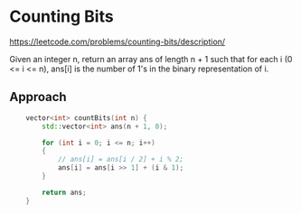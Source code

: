 # Counting Bits

https://leetcode.com/problems/counting-bits/description/

Given an integer n, return an array ans of length n + 1 such that for each i (0 <= i <= n), ans[i] is the number of 1's in the binary representation of i.


## Approach

``` C++
    vector<int> countBits(int n) {
        std::vector<int> ans(n + 1, 0);

        for (int i = 0; i <= n; i++)
        {
            // ans[i] = ans[i / 2] + i % 2;
            ans[i] = ans[i >> 1] + (i & 1);
        }

        return ans;
    }
```
